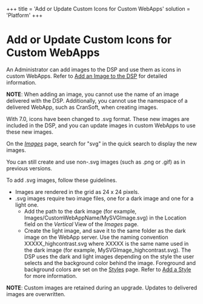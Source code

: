 +++
title = 'Add or Update Custom Icons for Custom WebApps'
solution = 'Platform'
+++

# Add or Update Custom Icons for Custom WebApps

An Administrator can add images to the DSP and use them as icons in
custom WebApps. Refer to [Add an Image to the
DSP](Add%20an%20Image%20to%20the%20DSP.htm) for detailed information.

**NOTE**: When adding an image, you cannot use the name of an image
delivered with the DSP. Additionally, you cannot use the namespace of a
delivered WebApp, such as CranSoft, when creating images.

With 7.0, icons have been changed to .svg format. These new images are
included in the DSP, and you can update images in custom WebApps to use
these new images.

On the *[Images](../Page_Desc/Images%20H.htm)* page, search for "svg" in
the quick search to display the new images.

You can still create and use non-.svg images (such as .png or .gif) as
in previous versions.

To add .svg images, follow these guidelines.

  - Images are rendered in the grid as 24 x 24 pixels.
  - .svg images require two image files, one for a dark image and one
    for a light one.
      - Add the path to the dark image (for example,
        Images/CustomWebAppName/MySVGImage.svg) in the Location field on
        the *Vertical* View of the *Images* page.
      - Create the light image, and save it to the same folder as the
        dark image on the WebApp server. Use the naming convention
        XXXXX\_highcontrast.svg where XXXXX is the same name used in the
        dark image (for example, MySVGImage\_highcontrast.svg). The DSP
        uses the dark and light images depending on the style the user
        selects and the background color behind the image. Foreground
        and background colors are set on the
        [Styles](../Page_Desc/Styles_H.htm) page. Refer to [Add a
        Style](Add_a_Style.htm) for more information.

**NOTE**: Custom images are retained during an upgrade. Updates to
delivered images are overwritten.
